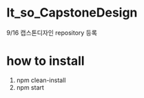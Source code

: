 # It_so_CapstoneDesign
9/16 캡스톤디자인 repository 등록

# how to install 
1. npm clean-install
2. npm start